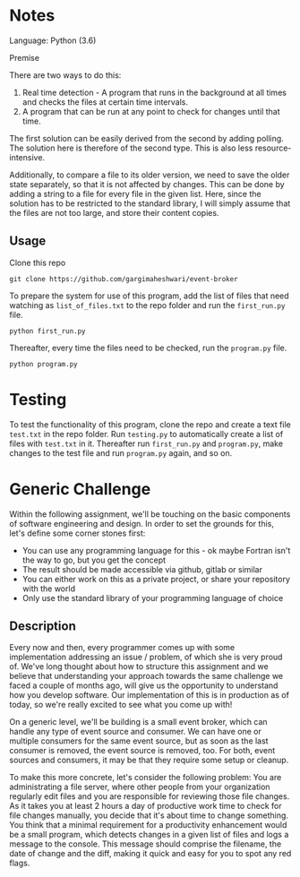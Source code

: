 # Notes

Language: Python (3.6)

Premise

There are two ways to do this:

1. Real time detection - A program that runs in the background at all times and checks the files at certain time intervals.
2. A program that can be run at any point to check for changes until that time.

The first solution can be easily derived from the second by adding polling. The solution here is therefore of the second type. This is also less resource-intensive.

Additionally, to compare a file to its older version, we need to save the older state separately, so that it is not affected by changes. This can be done by adding a string to a file for every file in the given list. Here, since the solution has to be restricted to the standard library, I will simply assume that the files are not too large, and store their content copies.


## Usage

Clone this repo
```
git clone https://github.com/gargimaheshwari/event-broker
```

To prepare the system for use of this program, add the list of files that need watching as `list_of_files.txt` to the repo folder and run the `first_run.py` file.
```
python first_run.py
```
Thereafter, every time the files need to be checked, run the `program.py` file.
```
python program.py
```

# Testing

To test the functionality of this program, clone the repo and create a text file `test.txt` in the repo folder. Run `testing.py` to automatically create a list of files with `test.txt` in it. Thereafter run `first_run.py` and `program.py`, make changes to the test file and run `program.py` again, and so on.

# Generic Challenge

Within the following assignment, we'll be touching on the basic components of software engineering and design. 
In order to set the grounds for this, let's define some corner stones first:

* You can use any programming language for this - ok maybe Fortran isn't the way to go, but you get the concept
* The result should be made accessible via github, gitlab or similar
* You can either work on this as a private project, or share your repository with the world
* Only use the standard library of your programming language of choice

## Description
Every now and then, every programmer comes up with some implementation addressing an issue / problem, of which she is very proud of. 
We've long thought about how to structure this assignment and we believe that understanding your approach towards the same challenge 
we faced a couple of months ago, will give us the opportunity to understand how you develop software. 
Our implementation of this is in production as of today, so we're really excited to see what you come up with!

On a generic level, we'll be building is a small event broker, which can handle any type of event source and consumer. 
We can have one or multiple consumers for the same event source, but as soon as the last consumer is removed, 
the event source is removed, too. For both, event sources and consumers, it may be that they require some setup or cleanup.

To make this more concrete, let's consider the following problem: You are administrating a file server, 
where other people from your organization regularly edit files and you are responsible for reviewing those file changes. 
As it takes you at least 2 hours a day of productive work time to check for file changes manually, 
you decide that it's about time to change something. You think that a minimal requirement for a productivity enhancement 
would be a small program, which detects changes in a given list of files and logs a message to the console. 
This message should comprise the filename, the date of change and the diff, making it quick and easy for you to spot any red flags.
